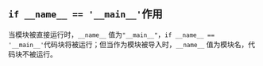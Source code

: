 ## `if __name__ == '__main__'`作用

当模块被直接运行时，`__name__` 值为`"__main__"`，`if __name__ == '__main__'`代码块将被运行；但当作为模块被导入时，`__name__` 值为模块名，代码块不被运行。
